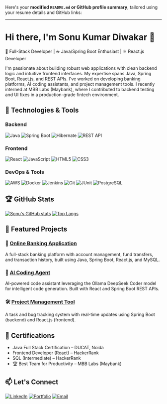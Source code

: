 Here's your **modified `README.md` or GitHub profile summary**, tailored using your resume details and GitHub links:

---

# Hi there, I'm Sonu Kumar Diwakar 👋

🚀 Full-Stack Developer | ☕ Java/Spring Boot Enthusiast | ⚛️ React.js Developer

I'm passionate about building robust web applications with clean backend logic and intuitive frontend interfaces. My expertise spans Java, Spring Boot, React.js, and REST APIs. I've worked on developing banking platforms, AI coding assistants, and project management tools. I recently interned at MBB Labs (Maybank), where I contributed to backend testing and UI fixes in a production-grade fintech environment.

## 🔧 Technologies & Tools

### Backend

![Java](https://img.shields.io/badge/-Java-007396?style=flat\&logo=java\&logoColor=white)
![Spring Boot](https://img.shields.io/badge/-Spring_Boot-6DB33F?style=flat\&logo=springboot\&logoColor=white)
![Hibernate](https://img.shields.io/badge/-Hibernate-59666C?style=flat\&logo=hibernate\&logoColor=white)
![REST API](https://img.shields.io/badge/-REST_API-FF6F00?style=flat\&logo=rest\&logoColor=white)

### Frontend

![React](https://img.shields.io/badge/-React-61DAFB?style=flat\&logo=react\&logoColor=black)
![JavaScript](https://img.shields.io/badge/-JavaScript-F7DF1E?style=flat\&logo=javascript\&logoColor=black)
![HTML5](https://img.shields.io/badge/-HTML5-E34F26?style=flat\&logo=html5\&logoColor=white)
![CSS3](https://img.shields.io/badge/-CSS3-1572B6?style=flat\&logo=css3\&logoColor=white)

### DevOps & Tools

![AWS](https://img.shields.io/badge/-AWS-232F3E?style=flat\&logo=amazonaws\&logoColor=white)
![Docker](https://img.shields.io/badge/-Docker-2496ED?style=flat\&logo=docker\&logoColor=white)
![Jenkins](https://img.shields.io/badge/-Jenkins-D24939?style=flat\&logo=jenkins\&logoColor=white)
![Git](https://img.shields.io/badge/-Git-F05032?style=flat\&logo=git\&logoColor=white)
![JUnit](https://img.shields.io/badge/-JUnit-25A162?style=flat\&logo=java\&logoColor=white)
![PostgreSQL](https://img.shields.io/badge/-PostgreSQL-336791?style=flat\&logo=postgresql\&logoColor=white)

## 🏆 GitHub Stats

[![Sonu's GitHub stats](https://github-readme-stats.vercel.app/api?username=Codersonudiwakar\&show_icons=true\&theme=radical)](https://github.com/Codersonudiwakar)
[![Top Langs](https://github-readme-stats.vercel.app/api/top-langs/?username=Codersonudiwakar\&layout=compact\&theme=radical)](https://github.com/Codersonudiwakar)

## 🚀 Featured Projects

### 🔐 [Online Banking Application](https://github.com/Codersonudiwakar/BankingApplicationBackend)

A full-stack banking platform with account management, fund transfers, and transaction history, built using Java, Spring Boot, React.js, and MySQL.

### 🤖 [AI Coding Agent](https://github.com/Codersonudiwakar/aicodingagent)

AI-powered code assistant leveraging the Ollama DeepSeek Coder model for intelligent code generation. Built with React and Spring Boot REST APIs.

### 🛠️ [Project Management Tool](https://github.com/Codersonudiwakar/ProjectManagement)

A task and bug tracking system with real-time updates using Spring Boot (backend) and React.js (frontend).

## 📜 Certifications

* Java Full Stack Certification – DUCAT, Noida
* Frontend Developer (React) – HackerRank
* SQL (Intermediate) – HackerRank
* 🏆 Best Team for Productivity – MBB Labs (Maybank)

## 📫 Let's Connect

[![LinkedIn](https://img.shields.io/badge/-LinkedIn-0077B5?style=flat\&logo=linkedin\&logoColor=white)](https://www.linkedin.com/in/sonu-kumar-diwakar)
[![Portfolio](https://img.shields.io/badge/-Portfolio-4285F4?style=flat\&logo=google-chrome\&logoColor=white)](https://sonukumardiwakar.netlify.app)
[![Email](https://img.shields.io/badge/-Email-D14836?style=flat\&logo=gmail\&logoColor=white)](mailto:contact.sonudiwakar@gmail.com)
